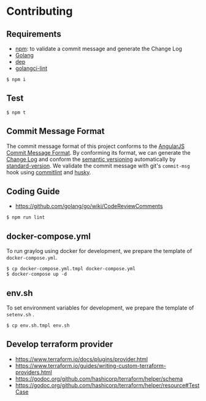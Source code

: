 # Contributing

## Requirements

* [npm](https://www.npmjs.com/): to validate a commit message and generate the Change Log
* [Golang](https://golang.org/)
* [dep](https://golang.github.io/dep/)
* [golangci-lint](https://github.com/golangci/golangci-lint)

```console
$ npm i
```

## Test

```console
$ npm t
```

## Commit Message Format

The commit message format of this project conforms to the [AngularJS Commit Message Format](https://github.com/angular/angular.js/blob/master/CONTRIBUTING.md#commit-message-format).
By conforming its format, we can generate the [Change Log](CHANGELOG.md) and conform the [semantic versioning](http://semver.org/) automatically by [standard-version](https://www.npmjs.com/package/standard-version).
We validate the commit message with git's `commit-msg` hook using [commitlint](http://marionebl.github.io/commitlint/#/) and [husky](https://www.npmjs.com/package/husky).

## Coding Guide

* https://github.com/golang/go/wiki/CodeReviewComments

```console
$ npm run lint
```

## docker-compose.yml

To run graylog using docker for development, we prepare the template of `docker-compose.yml`.

```console
$ cp docker-compose.yml.tmpl docker-compose.yml
$ docker-compose up -d
```

## env.sh

To set environment variables for development, we prepare the template of `setenv.sh` .

```console
$ cp env.sh.tmpl env.sh
```

## Develop terraform provider

* https://www.terraform.io/docs/plugins/provider.html 
* https://www.terraform.io/guides/writing-custom-terraform-providers.html
* https://godoc.org/github.com/hashicorp/terraform/helper/schema
* https://godoc.org/github.com/hashicorp/terraform/helper/resource#TestCase
